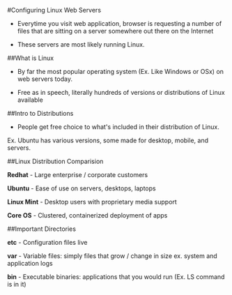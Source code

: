 #Configuring Linux Web Servers

- Everytime you visit web application, browser is requesting a number of files that are sitting on a server somewhere out there on the Internet

- These servers are most likely running Linux. 

##What is Linux

- By far the most popular operating system (Ex. Like Windows or OSx) on web servers today.

- Free as in speech, literally hundreds of versions or distributions of Linux available

##Intro to Distributions

- People get free choice to what's included in their distribution of Linux. 

Ex. Ubuntu has various versions, some made for desktop, mobile, and servers.

##Linux Distribution Comparision

**Redhat** - Large enterprise / corporate customers

**Ubuntu** - Ease of use on servers, desktops, laptops

**Linux Mint** - Desktop users with proprietary media support

**Core OS** - Clustered, containerized deployment of apps

##Important Directories

**etc** - Configuration files live

**var** - Variable files: simply files that grow / change in size ex. system and application logs

**bin** - Executable binaries: applications that you would run (Ex. LS command is in it)



